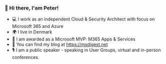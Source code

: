 ### 👋 Hi there, I'am Peter!

* 💻 I work as an independent Cloud & Security Architect with focus on Microsoft 365 and Azure
* 🌍 I live in Denmark
* 🎉 I am awarded as a Microsoft MVP: M365 Apps & Services
* 🔭 You can find my blog at https://msdigest.net
* 🎙 I am a public speaker - speaking in User Groups, virtual and in-person conferences


<!--
**peterschmidtdk/peterschmidtdk** is a ✨ _special_ ✨ repository because its `README.md` (this file) appears on your GitHub profile.

Here are some ideas to get you started:

- 🔭 I’m currently working on ...
- 🌱 I’m currently learning ...
- 👯 I’m looking to collaborate on ...
- 🤔 I’m looking for help with ...
- 💬 Ask me about ...
- 📫 How to reach me: ...
- 😄 Pronouns: ...
- ⚡ Fun fact: ...
-->

